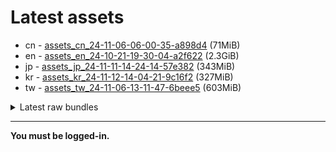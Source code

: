# Latest assets
- cn - [assets_cn_24-11-06-06-00-35-a898d4](https://github.com/ArknightsAssets/NewAssets/actions/runs/11738648343/artifacts/2161979145) (71MiB)
- en - [assets_en_24-10-21-19-30-04-a2f622](https://github.com/ArknightsAssets/NewAssets/actions/runs/11616654359/artifacts/2129659524) (2.3GiB)
- jp - [assets_jp_24-11-11-14-24-14-57e382](https://github.com/ArknightsAssets/NewAssets/actions/runs/11832456297/artifacts/2186145796) (343MiB)
- kr - [assets_kr_24-11-12-14-04-21-9c16f2](https://github.com/ArknightsAssets/NewAssets/actions/runs/11832456297/artifacts/2186151811) (327MiB)
- tw - [assets_tw_24-11-06-13-11-47-6beee5](https://github.com/ArknightsAssets/NewAssets/actions/runs/11833305317/artifacts/2186357612) (603MiB)

<details>
<summary>Latest raw bundles</summary>

- cn - [bundles_cn_24-11-06-06-00-35-a898d4](https://github.com/ArknightsAssets/NewAssets/actions/runs/11738648343/artifacts/2161979294) (37MiB)
- en - [bundles_en_24-10-21-19-30-04-a2f622](https://github.com/ArknightsAssets/NewAssets/actions/runs/11616654359/artifacts/2129660999) (505MiB)
- jp - [bundles_jp_24-11-11-14-24-14-57e382](https://github.com/ArknightsAssets/NewAssets/actions/runs/11832456297/artifacts/2186146115) (142MiB)
- kr - [bundles_kr_24-11-12-14-04-21-9c16f2](https://github.com/ArknightsAssets/NewAssets/actions/runs/11832456297/artifacts/2186152094) (138MiB)
- tw - [bundles_tw_24-11-06-13-11-47-6beee5](https://github.com/ArknightsAssets/NewAssets/actions/runs/11833305317/artifacts/2186358528) (360MiB)

</details>

---

**You must be logged-in.**
